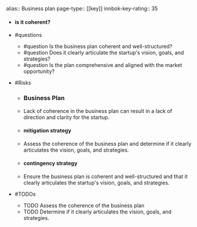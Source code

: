 alias:: Business plan
page-type:: [[key]]
innbok-key-rating:: 35
- #### is it coherent?
- #questions
  - #question Is the business plan coherent and well-structured?
  - #question Does it clearly articulate the startup's vision, goals, and strategies?
  - #question Is the plan comprehensive and aligned with the market opportunity?
- #Risks

  - ### Business Plan
  - Lack of coherence in the business plan can result in a lack of direction and clarity for the startup.
  - #### mitigation strategy
  - Assess the coherence of the business plan and determine if it clearly articulates the vision, goals, and strategies.
  - #### contingency strategy
  - Ensure the business plan is coherent and well-structured and that it clearly articulates the startup's vision, goals, and strategies.
- #TODOs
  - TODO Assess the coherence of the business plan
  - TODO  Determine if it clearly articulates the vision, goals, and strategies.


